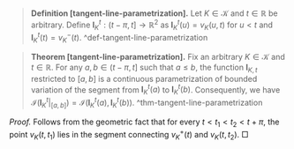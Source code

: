 > __Definition [tangent-line-parametrization].__ Let $K \in \mathcal{K}$ and $t \in \mathbb{R}$ be arbitrary. Define $\mathbf{l}^t_K : (t - \pi, t] \to \mathbb{R}^2$ as $\mathbf{l}^t_K(u) = v_K(u, t)$ for $u < t$ and $\mathbf{l}^t_K(t) = v_K^-(t)$. ^def-tangent-line-parametrization

> __Theorem [tangent-line-parametrization].__ Fix an arbitrary $K \in \mathcal{K}$ and $t \in \mathbb{R}$. For any $a, b \in (t - \pi, t]$ such that $a \leq b$, the function $\mathbf{l}_{K, t}$ restricted to $[a, b]$ is a continuous parametrization of bounded variation of the segment from $\mathbf{l}^t_K(a)$ to $\mathbf{l}^t_K(b)$. Consequently, we have $\mathcal{I}\left( \mathbf{l}_K^t|_{[a, b]} \right) = \mathcal{I}(\mathbf{l}_K^t(a), \mathbf{l}_K^t(b))$. ^thm-tangent-line-parametrization

_Proof._ Follows from the geometric fact that for every $t < t_1 < t_2 < t + \pi$, the point $v_K(t, t_1)$ lies in the segment connecting $v_K^+(t)$ and $v_K(t, t_2)$. □
